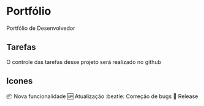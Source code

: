 # Portfólio
Portfólio de Desenvolvedor

## Tarefas

O controle das tarefas desse projeto será realizado no github

## Icones

:package: Nova funcionalidade
:up: Atualização
:beatle: Correção de bugs
:checkered_flag: Release

